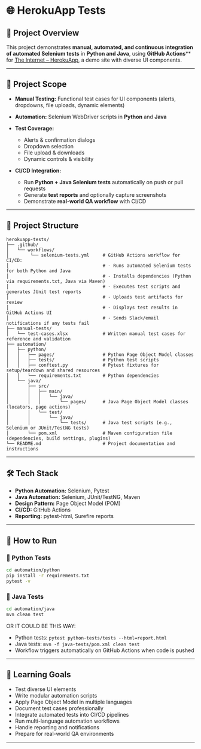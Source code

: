 # 🌐 HerokuApp Tests

## 📌 Project Overview

This project demonstrates **manual, automated, and continuous integration of automated Selenium tests** in **Python and Java**, using **GitHub Actions**** for [The Internet – HerokuApp](https://the-internet.herokuapp.com/), a demo site with diverse UI components.

---

## 📌 Project Scope

* **Manual Testing:** Functional test cases for UI components (alerts, dropdowns, file uploads, dynamic elements)
* **Automation:** Selenium WebDriver scripts in **Python** and **Java**
* **Test Coverage:**

    * Alerts & confirmation dialogs
    * Dropdown selection
    * File upload & downloads
    * Dynamic controls & visibility

* **CI/CD Integration:** 
    * Run **Python + Java Selenium tests** automatically on push or pull requests
    * Generate **test reports** and optionally capture screenshots
    * Demonstrate **real-world QA workflow** with CI/CD

---

## 📂 Project Structure

```
herokuapp-tests/
├── .github/
│   └── workflows/
│        └── selenium-tests.yml     # GitHub Actions workflow for CI/CD:
│                                   # - Runs automated Selenium tests for both Python and Java
│                                   # - Installs dependencies (Python via requirements.txt, Java via Maven)
│                                   # - Executes test scripts and generates JUnit test reports
│                                   # - Uploads test artifacts for review
│                                   # - Displays test results in GitHub Actions UI
│                                   # - Sends Slack/email notifications if any tests fail
├── manual-tests/
│   └── test-cases.xlsx             # Written manual test cases for reference and validation
├── automation/
│   ├── python/
│   │   ├── pages/                  # Python Page Object Model classes
│   │   ├── tests/                  # Python test scripts
│   │   ├── conftest.py             # Pytest fixtures for setup/teardown and shared resources
│   │   └── requirements.txt        # Python dependencies
│   └── java/
│       ├── src/
│       │   ├── main/
│       │   │   └── java/
│       │   │       └── pages/      # Java Page Object Model classes (locators, page actions)
│       │   └── test/
│       │       └── java/
│       │           └── tests/      # Java test scripts (e.g., Selenium or JUnit/TestNG tests)
│       └── pom.xml                 # Maven configuration file (dependencies, build settings, plugins)
└── README.md                       # Project documentation and instructions
```

---

## 🛠 Tech Stack

* **Python Automation:** Selenium, Pytest
* **Java Automation:** Selenium, JUnit/TestNG, Maven
* **Design Pattern:** Page Object Model (POM)
* **CI/CD:** GitHub Actions
* **Reporting:** pytest-html, Surefire reports

---

## 🚀 How to Run

### 🔹 Python Tests

```bash
cd automation/python
pip install -r requirements.txt
pytest -v
```

### 🔹 Java Tests

```bash
cd automation/java
mvn clean test
```

OR IT COULD BE THIS WAY:
* Python tests: `pytest python-tests/tests --html=report.html`
* Java tests: `mvn -f java-tests/pom.xml clean test`
* Workflow triggers automatically on GitHub Actions when code is pushed
---

## 🎯 Learning Goals

* Test diverse UI elements
* Write modular automation scripts
* Apply Page Object Model in multiple languages
* Document test cases professionally
* Integrate automated tests into CI/CD pipelines
* Run multi-language automation workflows
* Handle reporting and notifications
* Prepare for real-world QA environments

---
